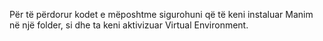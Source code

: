 Për të përdorur kodet e mëposhtme sigurohuni që të keni instaluar Manim në një folder, si dhe ta keni aktivizuar Virtual Environment.
